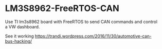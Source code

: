 # LM3S8962-FreeRTOS-CAN
Use TI lm3s8962 board with FreeRTOS to send CAN commands and control a VW dashboard.

See it working https://trandi.wordpress.com/2016/11/30/automotive-can-bus-hacking/
